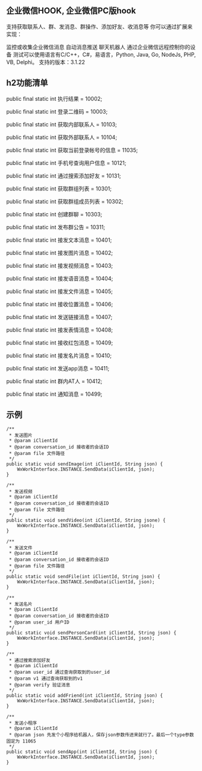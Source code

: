 ## 企业微信HOOK, 企业微信PC版hook

支持获取联系人、群、发消息、群操作、添加好友、收消息等 你可以通过扩展来实现：

监控或收集企业微信消息
自动消息推送
聊天机器人
通过企业微信远程控制你的设备
测试可以使用语言有C/C++，C#，易语言，Python, Java, Go, NodeJs, PHP, VB, Delphi。
支持的版本：3.1.22

## h2功能清单

public final static int 执行结果 = 10002;

public final static int 登录二维码 = 10003;

public final static int 获取内部联系人 = 10103;

public final static int 获取外部联系人 = 10104;

public final static int 获取当前登录帐号的信息 = 11035;

public final static int 手机号查询用户信息 = 10121;

public final static int 通过搜索添加好友 = 10131;

public final static int 获取群组列表 = 10301;

public final static int 获取群组成员列表 = 10302;

public final static int 创建群聊 = 10303;

public final static int 发布群公告 = 10311;

public final static int 接发文本消息 = 10401;

public final static int 接发图片消息 = 10402;

public final static int 接发视频消息 = 10403;

public final static int 接发语音消息 = 10404;

public final static int 接发文件消息 = 10405;

public final static int 接收位置消息 = 10406;

public final static int 发送链接消息 = 10407;

public final static int 接发表情消息 = 10408;

public final static int 接收红包消息 = 10409;

public final static int 接发名片消息 = 10410;

public final static int 发送app消息 = 10411;

public final static int 群内AT人 = 10412;

public final static int 通知消息 = 10499;

## 示例

    /**
     * 发送图片
     * @param iClientId
     * @param conversation_id 接收者的会话ID
     * @param file 文件路径
     */
    public static void sendImage(int iClientId, String json) { 
        WxWorkInterface.INSTANCE.SendData(iClientId, json);
    }

    /**
     * 发送视频
     * @param iClientId
     * @param conversation_id 接收者的会话ID
     * @param file 文件路径
     */
    public static void sendVideo(int iClientId, String jsone) {
        WxWorkInterface.INSTANCE.SendData(iClientId, json);
    }

    /**
     * 发送文件
     * @param iClientId
     * @param conversation_id 接收者的会话ID
     * @param file 文件路径
     */
    public static void sendFile(int iClientId, String json) {
        WxWorkInterface.INSTANCE.SendData(iClientId, json);
    }

    /**
     * 发送名片
     * @param iClientId
     * @param conversation_id 接收者的会话ID
     * @param user_id 用户ID
     */
    public static void sendPersonCard(int iClientId, String json) {
        WxWorkInterface.INSTANCE.SendData(iClientId, json);
    }

    /**
     * 通过搜索添加好友
     * @param iClientId
     * @param user_id 通过查询获取到的user_id
     * @param v1 通过查询获取到的v1
     * @param verify 验证消息
     */
    public static void addFriend(int iClientId, String json) {
        WxWorkInterface.INSTANCE.SendData(iClientId, json);
    }

    /**
     * 发送小程序
     * @param iClientId
     * @param json 先发个小程序给机器人，保存json参数传进来就行了。最后一个type参数固定为 11065
     */
    public static void sendApp(int iClientId, String json) {
        WxWorkInterface.INSTANCE.SendData(iClientId, json);
    }

